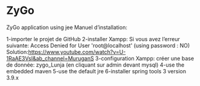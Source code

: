 # ZyGo
ZyGo application using jee
Manuel d’installation:


1-importer le projet de GitHub
2-installer Xampp: 
Si vous avez l’erreur suivante: Access Denied for User 'root@localhost' (using password : NO)
Solution:https://www.youtube.com/watch?v=U-1RaAE3VsI&ab_channel=MuruganS
3-configuration Xampp: créer une base de donnée: zygo_Lunja (en cliquant sur admin devant mysql)
4-use the embedded maven
5-use the default jre
6-installer spring tools 3 version 3.9.x




